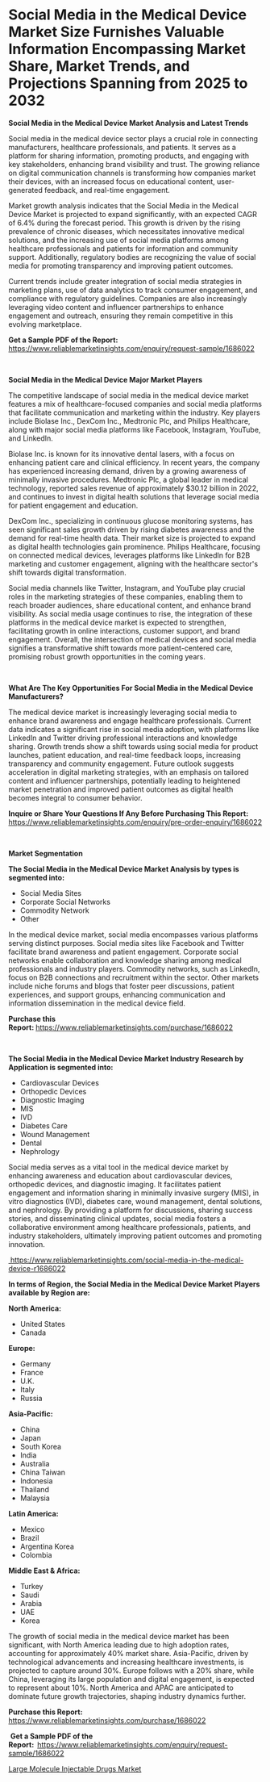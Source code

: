 <p><h1>Social Media in the Medical Device Market Size Furnishes Valuable Information Encompassing Market Share, Market Trends, and Projections Spanning from 2025 to 2032</h1></p><p><strong>Social Media in the Medical Device Market Analysis and Latest Trends</strong></p>
<p><p>Social media in the medical device sector plays a crucial role in connecting manufacturers, healthcare professionals, and patients. It serves as a platform for sharing information, promoting products, and engaging with key stakeholders, enhancing brand visibility and trust. The growing reliance on digital communication channels is transforming how companies market their devices, with an increased focus on educational content, user-generated feedback, and real-time engagement.</p><p>Market growth analysis indicates that the Social Media in the Medical Device Market is projected to expand significantly, with an expected CAGR of 6.4% during the forecast period. This growth is driven by the rising prevalence of chronic diseases, which necessitates innovative medical solutions, and the increasing use of social media platforms among healthcare professionals and patients for information and community support. Additionally, regulatory bodies are recognizing the value of social media for promoting transparency and improving patient outcomes.</p><p>Current trends include greater integration of social media strategies in marketing plans, use of data analytics to track consumer engagement, and compliance with regulatory guidelines. Companies are also increasingly leveraging video content and influencer partnerships to enhance engagement and outreach, ensuring they remain competitive in this evolving marketplace.</p></p>
<p><strong>Get a Sample PDF of the Report:&nbsp;</strong> <a href="https://www.reliablemarketinsights.com/enquiry/request-sample/1686022?utm_campaign=3317&utm_medium=2&utm_source=Github&utm_content=ia&utm_term=24032025&utm_id=social-media-in-the-medical-device">https://www.reliablemarketinsights.com/enquiry/request-sample/1686022</a></p>
<p>&nbsp;</p>
<p><strong>Social Media in the Medical Device Major Market Players</strong></p>
<p><p>The competitive landscape of social media in the medical device market features a mix of healthcare-focused companies and social media platforms that facilitate communication and marketing within the industry. Key players include Biolase Inc., DexCom Inc., Medtronic Plc, and Philips Healthcare, along with major social media platforms like Facebook, Instagram, YouTube, and LinkedIn.</p><p>Biolase Inc. is known for its innovative dental lasers, with a focus on enhancing patient care and clinical efficiency. In recent years, the company has experienced increasing demand, driven by a growing awareness of minimally invasive procedures. Medtronic Plc, a global leader in medical technology, reported sales revenue of approximately $30.12 billion in 2022, and continues to invest in digital health solutions that leverage social media for patient engagement and education.</p><p>DexCom Inc., specializing in continuous glucose monitoring systems, has seen significant sales growth driven by rising diabetes awareness and the demand for real-time health data. Their market size is projected to expand as digital health technologies gain prominence. Philips Healthcare, focusing on connected medical devices, leverages platforms like LinkedIn for B2B marketing and customer engagement, aligning with the healthcare sector's shift towards digital transformation.</p><p>Social media channels like Twitter, Instagram, and YouTube play crucial roles in the marketing strategies of these companies, enabling them to reach broader audiences, share educational content, and enhance brand visibility. As social media usage continues to rise, the integration of these platforms in the medical device market is expected to strengthen, facilitating growth in online interactions, customer support, and brand engagement. Overall, the intersection of medical devices and social media signifies a transformative shift towards more patient-centered care, promising robust growth opportunities in the coming years.</p></p>
<p>&nbsp;</p>
<p><strong>What Are The Key Opportunities For Social Media in the Medical Device Manufacturers?</strong></p>
<p><p>The medical device market is increasingly leveraging social media to enhance brand awareness and engage healthcare professionals. Current data indicates a significant rise in social media adoption, with platforms like LinkedIn and Twitter driving professional interactions and knowledge sharing. Growth trends show a shift towards using social media for product launches, patient education, and real-time feedback loops, increasing transparency and community engagement. Future outlook suggests acceleration in digital marketing strategies, with an emphasis on tailored content and influencer partnerships, potentially leading to heightened market penetration and improved patient outcomes as digital health becomes integral to consumer behavior.</p></p>
<p><strong>Inquire or Share Your Questions If Any Before Purchasing This Report:</strong> <a href="https://www.reliablemarketinsights.com/enquiry/pre-order-enquiry/1686022?utm_campaign=3317&utm_medium=2&utm_source=Github&utm_content=ia&utm_term=24032025&utm_id=social-media-in-the-medical-device">https://www.reliablemarketinsights.com/enquiry/pre-order-enquiry/1686022</a></p>
<p>&nbsp;</p>
<p><strong>Market Segmentation</strong></p>
<p><strong>The Social Media in the Medical Device Market Analysis by types is segmented into:</strong></p>
<p><ul><li>Social Media Sites</li><li>Corporate Social Networks</li><li>Commodity Network</li><li>Other</li></ul></p>
<p><p>In the medical device market, social media encompasses various platforms serving distinct purposes. Social media sites like Facebook and Twitter facilitate brand awareness and patient engagement. Corporate social networks enable collaboration and knowledge sharing among medical professionals and industry players. Commodity networks, such as LinkedIn, focus on B2B connections and recruitment within the sector. Other markets include niche forums and blogs that foster peer discussions, patient experiences, and support groups, enhancing communication and information dissemination in the medical device field.</p></p>
<p><strong>Purchase this Report:&nbsp;</strong><a href="https://www.reliablemarketinsights.com/purchase/1686022?utm_campaign=3317&utm_medium=2&utm_source=Github&utm_content=ia&utm_term=24032025&utm_id=social-media-in-the-medical-device">https://www.reliablemarketinsights.com/purchase/1686022</a></p>
<p>&nbsp;</p>
<p><strong>The Social Media in the Medical Device Market Industry Research by Application is segmented into:</strong></p>
<p><ul><li>Cardiovascular Devices</li><li>Orthopedic Devices</li><li>Diagnostic Imaging</li><li>MIS</li><li>IVD</li><li>Diabetes Care</li><li>Wound Management</li><li>Dental</li><li>Nephrology</li></ul></p>
<p><p>Social media serves as a vital tool in the medical device market by enhancing awareness and education about cardiovascular devices, orthopedic devices, and diagnostic imaging. It facilitates patient engagement and information sharing in minimally invasive surgery (MIS), in vitro diagnostics (IVD), diabetes care, wound management, dental solutions, and nephrology. By providing a platform for discussions, sharing success stories, and disseminating clinical updates, social media fosters a collaborative environment among healthcare professionals, patients, and industry stakeholders, ultimately improving patient outcomes and promoting innovation.</p></p>
<p><a href="https://www.reliablemarketinsights.com/social-media-in-the-medical-device-r1686022?utm_campaign=3317&utm_medium=2&utm_source=Github&utm_content=ia&utm_term=24032025&utm_id=social-media-in-the-medical-device">&nbsp;https://www.reliablemarketinsights.com/social-media-in-the-medical-device-r1686022</a></p>
<p><strong>In terms of Region, the Social Media in the Medical Device Market Players available by Region are:</strong></p>
<p>
    <p> <strong> North America: </strong>
        <ul>
            <li>United States</li>
            <li>Canada</li>
        </ul>
        </p> 
    <p> <strong> Europe: </strong>
        <ul>
            <li>Germany</li>
            <li>France</li>
            <li>U.K.</li>
            <li>Italy</li>
            <li>Russia</li>
        </ul>
        </p> 
    <p> <strong> Asia-Pacific: </strong>
        <ul>
            <li>China</li>
            <li>Japan</li>
            <li>South Korea</li>
            <li>India</li>
            <li>Australia</li>
            <li>China Taiwan</li>
            <li>Indonesia</li>
            <li>Thailand</li>
            <li>Malaysia</li>
        </ul>
        </p> 
    <p> <strong> Latin America: </strong>
        <ul>
            <li>Mexico</li>
            <li>Brazil</li>
            <li>Argentina Korea</li>
            <li>Colombia</li>
        </ul>
        </p> 
    <p> <strong> Middle East & Africa: </strong>
        <ul>
            <li>Turkey</li>
            <li>Saudi</li>
            <li>Arabia</li>
            <li>UAE</li>
            <li>Korea</li>
        </ul>
    </p>
    </p>
<p><p>The growth of social media in the medical device market has been significant, with North America leading due to high adoption rates, accounting for approximately 40% market share. Asia-Pacific, driven by technological advancements and increasing healthcare investments, is projected to capture around 30%. Europe follows with a 20% share, while China, leveraging its large population and digital engagement, is expected to represent about 10%. North America and APAC are anticipated to dominate future growth trajectories, shaping industry dynamics further.</p></p>
<p><strong>Purchase this Report: </strong><a href="https://www.reliablemarketinsights.com/purchase/1686022?utm_campaign=3317&utm_medium=2&utm_source=Github&utm_content=ia&utm_term=24032025&utm_id=social-media-in-the-medical-device">https://www.reliablemarketinsights.com/purchase/1686022</a></p>
<p>&nbsp;<strong>Get a Sample PDF of the Report:&nbsp;&nbsp;</strong><a href="https://www.reliablemarketinsights.com/enquiry/request-sample/1686022?utm_campaign=3317&utm_medium=2&utm_source=Github&utm_content=ia&utm_term=24032025&utm_id=social-media-in-the-medical-device">https://www.reliablemarketinsights.com/enquiry/request-sample/1686022</a></p>
<p><strong></strong></p>
<p><p><a href="https://github.com/dukawashviro/Market-Research-Report-List-1/blob/main/large-molecule-injectable-drugs-market.md?utm_campaign=3317&utm_medium=2&utm_source=Github&utm_content=ia&utm_term=24032025&utm_id=social-media-in-the-medical-device">Large Molecule Injectable Drugs Market</a></p></p>